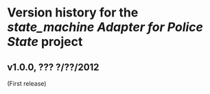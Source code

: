 # Version history for the _state_machine Adapter for Police State_ project

## <a name="v1.0.0"></a>v1.0.0, ??? ?/??/2012

(First release)
